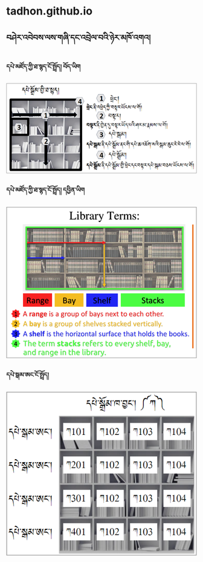 # tadhon.github.io

## བཤེར་འབེབས་ལས་གཞི་དང་འབྲེལ་བའི་ཉེར་མཁོ་འགའ།

### དཔེ་མཛོད་ཀྱི་ཐ་སྙད་ངོ་སྤྲོད། བོད་ཡིག

![image](https://github.com/tadhondup/tadhon.github.io/blob/main/docs/img/library%20terms.png)

### དཔེ་མཛོད་ཀྱི་ཐ་སྙད་ངོ་སྤྲོད། དབྱིན་ཡིག

![image](https://raw.githubusercontent.com/tadhondup/tadhon.github.io/main/docs/img/01.png)

### དཔེ་སྒམ་ཨང་ངོ་སྤྲོད།

![image](https://github.com/tadhondup/tadhon.github.io/blob/main/docs/img/shelf%20numbers.png)
